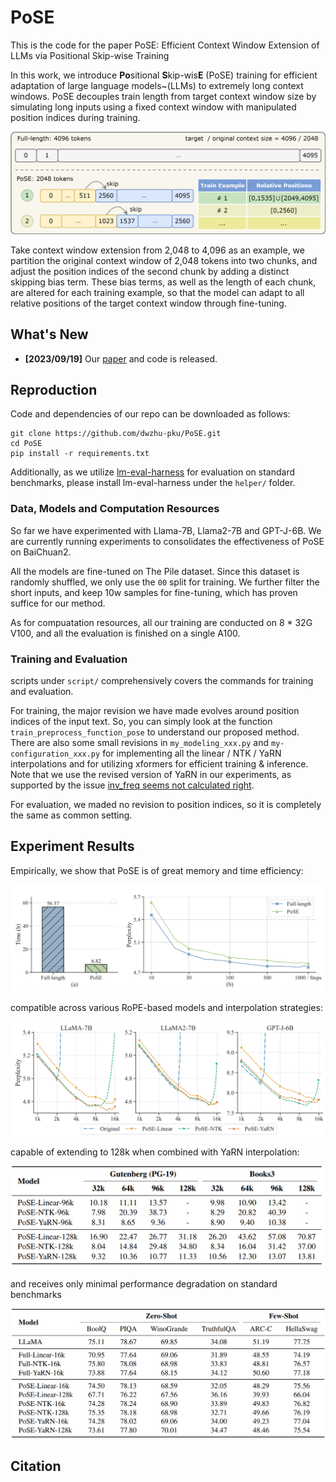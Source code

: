 # PoSE

This is the code for the paper PoSE: Efficient Context Window Extension of LLMs via Positional Skip-wise Training

In this work, we introduce **Po**sitional **S**kip-wis**E** (PoSE) training for efficient adaptation of large language models~(LLMs) to extremely long context windows. PoSE decouples train length from target context window size by simulating long inputs using  a fixed context window with manipulated position indices during training.


![PoSE](imgs/pose.png)

Take context window extension from 2,048 to 4,096 as an example, we partition the original context window of 2,048 tokens into two chunks, and adjust the position indices of the second chunk by adding a distinct skipping bias term. These bias terms, as well as the length of each chunk, are altered for each training example, so that the model can adapt to all relative positions of the target context window through fine-tuning.

## What's New

* **[2023/09/19]** Our [paper](paper/PoSE-v1.pdf) and code is released.

## Reproduction
Code and dependencies of our repo can be downloaded as follows:
```
git clone https://github.com/dwzhu-pku/PoSE.git
cd PoSE
pip install -r requirements.txt
```
Additionally, as we utilize [lm-eval-harness](https://github.com/EleutherAI/lm-evaluation-harness) for evaluation on standard benchmarks, please install lm-eval-harness under the `helper/` folder.

### Data, Models and Computation Resources
So far we have experimented with Llama-7B, Llama2-7B and GPT-J-6B. We are currently running experiments to consolidates the effectiveness of PoSE on BaiChuan2.

All the models are fine-tuned on The Pile dataset. Since this dataset is randomly shuffled, we only use the `00` split for training. We further filter the short inputs, and keep 10w samples for fine-tuning, which has proven suffice for our method. 

As for compuatation resources, all our training are conducted on 8 * 32G V100, and all the evaluation is finished on a single A100. 

### Training and Evaluation

scripts under `script/` comprehensively covers the commands for training and evaluation.

For training, the major revision we have made evolves around position indices of the input text. So, you can simply look at the function `train_preprocess_function_pose` to understand our proposed method. There are also some small revisions in `my_modeling_xxx.py` and `my-configuration_xxx.py` for implementing all the linear / NTK / YaRN interpolations and for utilizing xformers for efficient training & inference. Note that we use the revised version of YaRN in our experiments, as supported by the issue [inv_freq seems not calculated right](https://github.com/jquesnelle/yarn/issues/24).

For evaluation, we maded no revision to position indices, so it is completely the same as common setting. 

## Experiment Results
Empirically, we show that PoSE is of great memory and time efficiency:

![efficiency](imgs/efficiency.png)

compatible across various RoPE-based models and interpolation strategies:

![widely_compatible](imgs/widely_compatible.png)

capable of extending to 128k when combined with YaRN interpolation:

![extremely_long](imgs/extremely_long.png)

and receives only minimal performance degradation on standard benchmarks

![standard](imgs/standard.png)

## Citation
